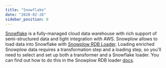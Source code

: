 ```yaml
---
title: "Snowflake"
date: "2020-02-26"
sidebar_position: 0
---
```


[Snowflake](https://www.snowflake.com/) is a fully-managed cloud data warehouse with rich support of semi-structured data and tight integration with AWS. Snowplow allows to load data into Snowflake with [Snowplow RDB Loader](/docs/pipeline-components-and-applications/loaders-storage-targets/snowplow-rdb-loader/index.md). Loading enriched Snowplow data requires a transformation step and a loading step, so you'll need to select and set up both a transformer and a Snowflake loader. You can find out how to do this in the Snowplow RDB loader [docs](/docs/pipeline-components-and-applications/loaders-storage-targets/snowplow-rdb-loader/index.md).
